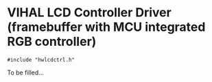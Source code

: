 # VIHAL LCD Controller Driver (framebuffer with MCU integrated RGB controller)

``` #include "hwlcdctrl.h" ```

To be filled...
